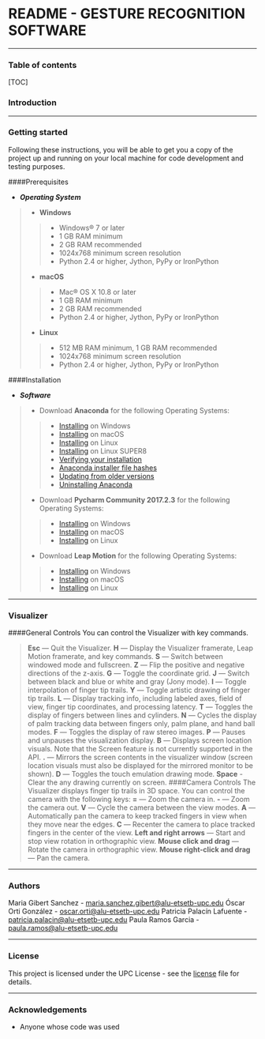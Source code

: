﻿README - GESTURE RECOGNITION SOFTWARE
===================
----------
### Table of contents
[TOC]
### Introduction



----------
### Getting started
Following these instructions, you will be able to get you a copy of the project up and running on your local machine for code development and testing purposes.

####Prerequisites
 - ***Operating System***
 
> - **Windows**
>> - Windows® 7 or later 
>>- 1 GB RAM minimum
>> - 2 GB RAM recommended
>> - 1024x768 minimum screen resolution
>> - Python 2.4 or higher, Jython, PyPy or IronPython
> 
> 
> 
> - **macOS**
>> - Mac® OS X 10.8 or later
>> - 1 GB RAM minimum
>> - 2 GB RAM recommended
>> - Python 2.4 or higher, Jython, PyPy or IronPython
> 
> 
> 
> - **Linux**
>> - 512 MB RAM minimum, 1 GB RAM recommended
>> - 1024x768 minimum screen resolution
>> - Python 2.4 or higher, Jython, PyPy or IronPython


####Installation
- ***Software***

> - Download **Anaconda** for the following Operating Systems:
>> - [Installing](https://docs.anaconda.com/anaconda/install/windows) on Windows
>> - [Installing](https://docs.anaconda.com/anaconda/install/mac-os) on macOS
>> - [Installing](https://docs.anaconda.com/anaconda/install/linux) on Linux
>> - [Installing](https://docs.anaconda.com/anaconda/install/linux-power8) on Linux SUPER8
>> - [Verifying your installation](https://docs.anaconda.com/anaconda/install/verify-install)
>> - [Anaconda installer file hashes](https://docs.anaconda.com/anaconda/install/hashes/)
>> - [Updating from older versions](https://docs.anaconda.com/anaconda/install/update-version)
>> - [Uninstalling Anaconda](https://docs.anaconda.com/anaconda/install/uninstall)
> 
> 
> 
> - Download **Pycharm Community 2017.2.3** for the following Operating Systems:
>> - [Installing](https://www.jetbrains.com/pycharm/download/#section=windows) on Windows
>> - [Installing](https://www.jetbrains.com/pycharm/download/#section=mac) on macOS
>> - [Installing](https://www.jetbrains.com/pycharm/download/#section=linux) on Linux
> 
> 
> 
> - Download **Leap Motion** for the following Operating Systems:
>> - [Installing](https://www.leapmotion.com/setup/desktop/windows) on Windows
>> - [Installing](https://www.leapmotion.com/setup/desktop/osx) on macOS
>> - [Installing](https://www.leapmotion.com/setup/desktop/linux) on Linux

----------
### Visualizer 
####General Controls
You can control the Visualizer with key commands.
>**Esc** — Quit the Visualizer.
>**H** — Display the Visualizer framerate, Leap Motion framerate, and key commands.
>**S** — Switch between windowed mode and fullscreen.
>**Z** — Flip the positive and negative directions of the z-axis.
>**G** — Toggle the coordinate grid.
>**J** — Switch between black and blue or white and gray (Jony mode).
>**I** — Toggle interpolation of finger tip trails.
>**Y** — Toggle artistic drawing of finger tip trails.
>**L** — Display tracking info, including labeled axes, field of view, finger tip coordinates, and processing latency.
>**T** — Toggles the display of fingers between lines and cylinders.
>**N** — Cycles the display of palm tracking data between fingers only, palm plane, and hand ball modes.
>**F** — Toggles the display of raw stereo images.
>**P** — Pauses and unpauses the visualization display.
>**B** — Displays screen location visuals. Note that the Screen feature is not currently supported in the API.
>**.** — Mirrors the screen contents in the visualizer window (screen location visuals must also be displayed for the mirrored monitor to be shown).
>**D** — Toggles the touch emulation drawing mode.
>**Space** - Clear the any drawing currently on screen.
####Camera Controls
The Visualizer displays finger tip trails in 3D space. You can control the camera with the following keys:
>**=** — Zoom the camera in.
>**-** — Zoom the camera out.
>**V** — Cycle the camera between the view modes.
>**A** — Automatically pan the camera to keep tracked fingers in view when they move near the edges.
>**C** — Recenter the camera to place tracked fingers in the center of the view.
**Left and right arrows** — Start and stop view rotation in orthographic view.
**Mouse click and drag** — Rotate the camera in orthographic view.
**Mouse right-click and drag** — Pan the camera.


----------
### Authors
Maria Gibert Sanchez - <maria.sanchez.gibert@alu-etsetb-upc.edu>
Óscar Orti González - <oscar.orti@alu-etsetb-upc.edu>
Patricia Palacín Lafuente - <patricia.palacin@alu-etsetb-upc.edu>
Paula Ramos Garcia - <paula.ramos@alu-etsetb-upc.edu>

----------
### License
This project is licensed under the UPC License - see the [license](https://www.upc.edu/comunicacio/ca/identitat/Llicencia/9.09AprovaciodelanormativadellicenciadusdelaMarcaUPCiaprovaciodelestarifesdecontractedelallicenciade4.pdf/view) file for details. 

----------
### Acknowledgements
- Anyone whose code was used












